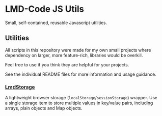 # LMD-Code JS Utils

Small, self-contained, reusable Javascript utilities.

## Utilities

All scripts in this repository were made for my own small projects where dependency on larger, more feature-rich, libraries would be overkill.

Feel free to use if you think they are helpful for your projects.

See the individual README files for more information and usage guidance.

### [LmdStorage](LmdStorage/README.md)

A lightweight browser storage (`localStorage`/`sessionStorage`) wrapper. Use a single storage item to store multiple values in key/value pairs, including arrays, plain objects and Map objects.
